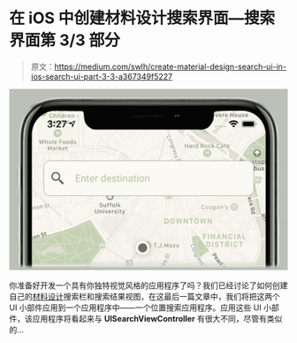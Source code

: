 # 在 iOS 中创建材料设计搜索界面—搜索界面第 3/3 部分

> 原文：<https://medium.com/swlh/create-material-design-search-ui-in-ios-search-ui-part-3-3-a367349f5227>

![](img/86de62a9dced14ad1668fd5ba2a83c17.png)

你准备好开发一个具有你独特视觉风格的应用程序了吗？我们已经讨论了如何创建自己的[材料设计](https://material.io/)搜索栏和搜索结果视图，在这最后一篇文章中，我们将把这两个 UI 小部件应用到一个应用程序中——一个位置搜索应用程序。应用这些 UI 小部件，该应用程序将看起来与 **UISearchViewController** 有很大不同，尽管有类似的…
